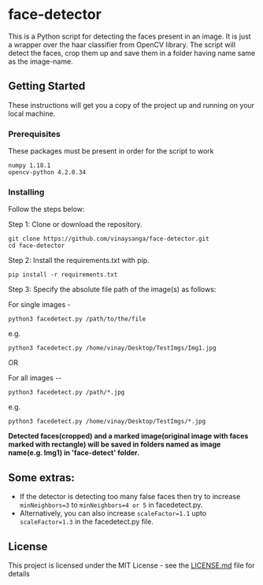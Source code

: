 # face-detector

This is a Python script for detecting the faces present in an image. It is just a wrapper over the haar classifier from OpenCV library.
The script will detect the faces, crop them up and save them in a folder having name same as the image-name.

## Getting Started

These instructions will get you a copy of the project up and running on your local machine.

### Prerequisites
These packages must be present in order for the script to work
```
numpy 1.18.1
opencv-python 4.2.0.34
```

### Installing
Follow the steps below:

Step 1: Clone or download the repository.
```
git clone https://github.com/vinaysanga/face-detector.git
cd face-detector
```
Step 2: Install the requirements.txt with pip.
```
pip install -r requirements.txt
```
Step 3: Specify the absolute file path of the image(s) as follows:

For single images -
```
python3 facedetect.py /path/to/the/file
``` 
e.g.
```
python3 facedetect.py /home/vinay/Desktop/TestImgs/Img1.jpg
```

OR

For all images --
```
python3 facedetect.py /path/*.jpg
```
e.g.
```
python3 facedetect.py /home/vinay/Desktop/TestImgs/*.jpg
```

**Detected faces(cropped) and a marked image(original image with faces marked with rectangle) will be saved in folders named as image name(e.g. Img1) in 'face-detect' folder.**

## Some extras:
* If the detector is detecting too many false faces then try to increase ``` minNeighbors=3``` to ```minNeighbors=4 or 5``` in facedetect.py.
* Alternatively, you can also increase ```scaleFactor=1.1``` upto ```scaleFactor=1.3``` in the facedetect.py file.

## License

This project is licensed under the MIT License - see the [LICENSE.md](LICENSE.md) file for details
